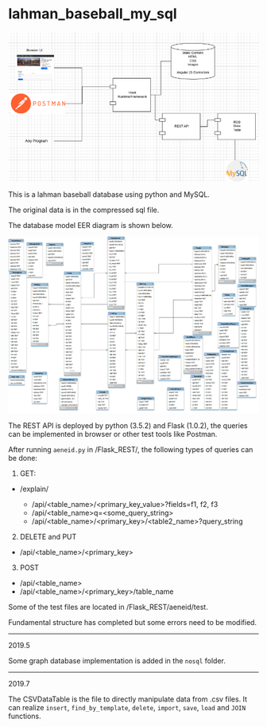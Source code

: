 # lahman_baseball_my_sql

![Structure](https://github.com/zyx124/lahman_baseball_my_sql/blob/master/pasted%20image%200.png)

This is a lahman baseball database using python and MySQL.

The original data is in the compressed sql file.

The database model EER diagram is shown below.

![EER diagram of database model](https://github.com/zyx124/lahman_baseball_my_sql/blob/master/eer_diagram.png)

The REST API is deployed by python (3.5.2) and Flask (1.0.2), the queries can be implemented in browser or other test tools like Postman.

After running ```aeneid.py``` in /Flask_REST/, the following types of queries can be done:

1. GET:
- /explain/<concept>

  - /api<dbname>/<table_name>/<primary_key_value>?fields=f1, f2, f3
  - /api<dbname>/<table_name>q=<some_query_string>
  - /api<dbname>/<table_name>/<primary_key>/<table2_name>?query_string
2. DELETE and PUT
  - /api<dbname>/<table_name>/<primary_key>
3. POST
  - /api<dbname>/<table_name>
  - /api<dbname>/<table_name>/<primary_key>/table_name

Some of the test files are located in /Flask_REST/aeneid/test.

Fundamental structure has completed but some errors need to be modified.

---
2019.5

Some graph database implementation is added in the ```nosql``` folder.

---
2019.7

The CSVDataTable is the file to directly manipulate data from .csv files. It can realize ```insert```, ```find_by_template```, ```delete```, ```import```, ```save```, ```load``` and ```JOIN``` functions.